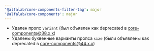 ```yaml
---
'@alfalab/core-components-filter-tag': major
'@alfalab/core-components': major
---
```


- Удален пропс `variant` (был объявлен как deprecated в core-components@38.x.x)
- Удалены буквенные варианты пропса `size` (были объявлены как deprecated в core-components@44.x.x)
